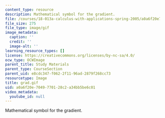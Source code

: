 ```yaml
---
content_type: resource
description: Mathematical symbol for the gradient.
file: /courses/18-013a-calculus-with-applications-spring-2005/a0a6f20e7049770128c2a34bb5be6c01_grad.gif
file_size: 275
file_type: image/gif
image_metadata:
  caption: ''
  credit: ''
  image-alt: ''
learning_resource_types: []
license: https://creativecommons.org/licenses/by-nc-sa/4.0/
ocw_type: OCWImage
parent_title: Study Materials
parent_type: CourseSection
parent_uid: e8cdc347-f062-2f11-96ad-2879f268cc73
resourcetype: Image
title: grad.gif
uid: a0a6f20e-7049-7701-28c2-a34bb5be6c01
video_metadata:
  youtube_id: null
---
```

Mathematical symbol for the gradient.